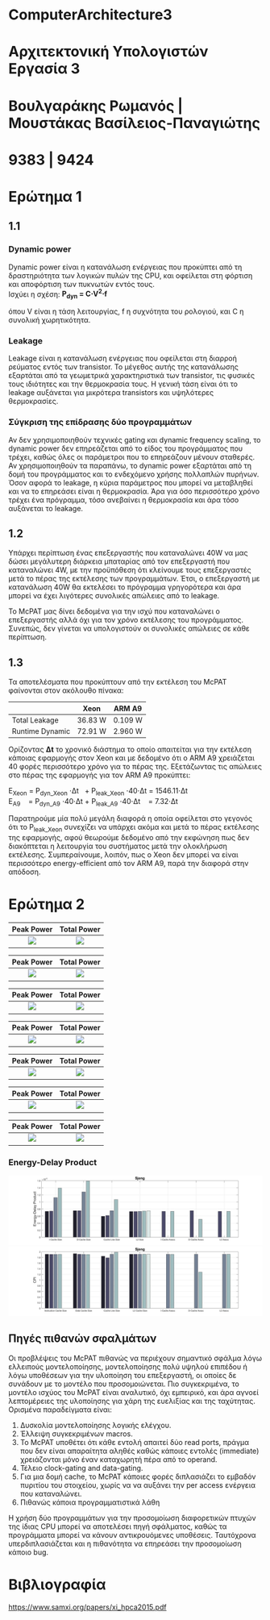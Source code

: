 # ComputerArchitecture3

# Αρχιτεκτονική Υπολογιστών Εργασία 3

# Βουλγαράκης Ρωμανός | Μουστάκας Βασίλειος-Παναγιώτης
# 9383 | 9424




# Ερώτημα 1
## 1.1 

### Dynamic power
Dynamic power είναι η κατανάλωση ενέργειας που προκύπτει από τη δραστηριότητα των λογικών πυλών της CPU, και οφείλεται στη φόρτιση και αποφόρτιση των πυκνωτών εντός τους.  
Ισχύει η σχέση: **P<sub>dyn</sub> = C&#8901;V<sup>2</sup>&#8901;f**

όπου V είναι η τάση λειτουργίας, f η συχνότητα του ρολογιού, και C η συνολική χωρητικότητα. 
 
### Leakage
Leakage είναι η κατανάλωση ενέργειας που οφείλεται στη διαρροή ρεύματος εντός των transistor. Το μέγεθος αυτής της κατανάλωσης εξαρτάται από τα γεωμετρικά χαρακτηριστικά των transistor, τις φυσικές τους ιδιότητες και την θερμοκρασία τους. Η γενική τάση είναι ότι το leakage αυξάνεται για μικρότερα transistors και υψηλότερες θερμοκρασίες. 


### Σύγκριση της επίδρασης δύο προγραμμάτων
Αν δεν χρησιμοποιηθούν τεχνικές gating και dynamic frequency scaling, το dynamic power δεν επηρεάζεται από το είδος του προγράμματος που τρέχει, καθώς όλες οι παράμετροι που το επηρεάζουν μένουν σταθερές. Αν χρησιμοποιηθούν τα παραπάνω, το dynamic power εξαρτάται από τη δομή του προγράμματος και το ενδεχόμενο χρήσης πολλαπλών πυρήνων.  Όσον αφορά το leakage, η κύρια παράμετρος που μπορεί να μεταβληθεί και να το επηρεάσει είναι η θερμοκρασία. Άρα για όσο περισσότερο χρόνο τρέχει ένα πρόγραμμα, τόσο ανεβαίνει η θερμοκρασία και άρα τόσο αυξάνεται το leakage.  

## 1.2
Υπάρχει περίπτωση ένας επεξεργαστής που καταναλώνει 40W να μας δώσει μεγάλυτερη διάρκεια μπαταρίας από τον επεξεργαστή που καταναλώνει 4W, με την προϋπόθεση ότι κλείνουμε τους επεξεργαστές μετά το πέρας της εκτέλεσης των προγραμμάτων. Έτσι, ο επεξεργαστή με κατανάλωση 40W θα εκτελέσει το πρόγραμμα γρηγορότερα και άρα μπορεί να έχει λιγότερες συνολικές απώλειες από το leakage. 

Το McPAT μας δίνει δεδομένα για την ισχύ που καταναλώνει ο επεξεργαστής αλλά όχι για τον χρόνο εκτέλεσης του προγράμματος. Συνεπώς, δεν γίνεται να υπολογιστούν οι συνολικές απώλειες σε κάθε περίπτωση.
## 1.3

Τα αποτελέσματα που προκύπτουν από την εκτέλεση του McPAT φαίνονται στον ακόλουθο πίνακα:
<table>
     <thead>
        <tr >
            <th > </th>
            <th >Xeon</th>
            <th >ARM A9</th>
        </tr>
    </thead>
    <tbody>
        <tr >
            <td >Total Leakage</td>
            <td >36.83 W</td>
            <td >0.109 W</td>
        </tr>
        <tr>
            <td >Runtime Dynamic</td>
            <td >72.91 W</td>
            <td >2.960 W</td>
        </tr>

   </tbody>
</table>

Ορίζοντας **Δt** το χρονικό διάστημα το οποίο απαιτείται για την εκτέλεση κάποιας εφαρμογής στον Xeon και με δεδομένο ότι ο ARM A9 χρειάζεται 40 φορές περισσότερο χρόνο για το πέρας της. Εξετάζωντας τις απώλειες στο πέρας της εφαρμογής για τον ARM A9 προκύπτει:<br/>

Ε<sub>Xeon</sub> = P<sub>dyn_Xeon</sub> &#8901;Δt &nbsp; + P<sub>leak_Xeon</sub> &#8901;40&#8901;Δt = 1546.11&#8901;Δt<br/>
Ε<sub>A9</sub>&nbsp;&nbsp;&nbsp; = P<sub>dyn_A9</sub> &#8901;40&#8901;Δt + P<sub>leak_A9</sub> &#8901;40&#8901;Δt &nbsp;&nbsp;&nbsp;= 7.32&#8901;Δt

Παρατηρούμε μία πολύ μεγάλη διαφορά η οποία οφείλεται στο γεγονός ότι το P<sub>leak_Xeon</sub> συνεχίζει να υπάρχει ακόμα και μετά το πέρας εκτέλεσης της εφαρμογής, αφού θεωρούμε δεδομένο από την εκφώνηση πως δεν διακόπτεται η λειτουργία του συστήματος μετά την ολοκλήρωση εκτέλεσης. Συμπεραίνουμε, λοιπόν, πως ο Xeon δεν μπορεί να είναι περισσότερο energy-efficient από τον ARM A9, παρά την διαφορά στην απόδοση.


# Ερώτημα 2

Peak Power             |  Total Power
:-------------------------:|:-------------------------:
![][ICS_PP] |  ![][ICS_TP]

Peak Power             |  Total Power
:-------------------------:|:-------------------------:
![][DCS_PP] |  ![][DCS_TP]

Peak Power             |  Total Power
:-------------------------:|:-------------------------:
![][CLS_PP] |  ![][CLS_TP]

Peak Power             |  Total Power
:-------------------------:|:-------------------------:
![][L2S_PP] |  ![][L2S_TP]

Peak Power             |  Total Power
:-------------------------:|:-------------------------:
![][ICA_PP] |  ![][ICA_TP]

Peak Power             |  Total Power
:-------------------------:|:-------------------------:
![][DCA_PP] |  ![][DCA_TP]

Peak Power             |  Total Power
:-------------------------:|:-------------------------:
![][L2A_PP] |  ![][L2A_TP]


### Energy-Delay Product
![](https://github.com/voulgarakisromanos/ComputerArchitecture3/blob/main/Plots/EDP.jpg)
![](https://github.com/voulgarakisromanos/ComputerArchitecture3/blob/main/Plots/Sjeng_CPI.jpg)

## Πηγές πιθανών σφαλμάτων

Οι προβλέψεις του McPAT πιθανώς να περιέχουν σημαντικό σφάλμα λόγω ελλειπούς μοντελοποίησης, μοντελοποίησης πολύ υψηλού επιπέδου ή λόγω υποθέσεων για την υλοποίηση του επεξεργαστή, οι οποίες δε συνάδουν με το μοντέλο που προσομοιώνεται. Πιο συγκεκριμένα, το μοντέλο ισχύος του McPAT είναι αναλυτικό, όχι εμπειρικό, και άρα αγνοεί λεπτομέρειες της υλοποίησης για χάρη της ευελιξίας και της ταχύτητας. Ορισμένα παραδείγματα είναι:
1. Δυσκολία μοντελοποίησης λογικής ελέγχου.
2. Έλλειψη συγκεκριμένων macros. 
3. Το McPAT υποθέτει ότι κάθε εντολή απαιτεί δύο read ports, πράγμα που δεν είναι απαραίτητα αληθές καθώς κάποιες εντολές (immediate) χρειάζονται μόνο έναν καταχωρητή πέρα από το operand.
4. Τέλειο clock-gating and data-gating. 
5. Για μια δομή cache, το McPAT κάποιες φορές διπλασιάζει το εμβαδόν πυριτίου του στοιχείου, χωρίς να να αυξάνει την per access ενέργεια που καταναλώνει.
6. Πιθανώς κάποια προγραμματιστικά λάθη

Η χρήση δύο προγραμμάτων για την προσομοίωση διαφορετικών πτυχών της ίδιας CPU μπορεί να αποτελέσει πηγή σφάλματος, καθώς τα προγράμματα μπορεί να κάνουν αντικρουόμενες υποθέσεις. Ταυτόχρονα υπερδιπλασιάζεται και η πιθανότητα να επηρεάσει την προσομοίωση κάποιο bug.

# Βιβλιογραφία
https://www.samxi.org/papers/xi_hpca2015.pdf

[ICS_PP]: https://github.com/voulgarakisromanos/ComputerArchitecture3/blob/main/Plots/peak_power/ICS.jpg
[DCS_PP]: https://github.com/voulgarakisromanos/ComputerArchitecture3/blob/main/Plots/peak_power/DCS.jpg
[CLS_PP]: https://github.com/voulgarakisromanos/ComputerArchitecture3/blob/main/Plots/peak_power/CLS.jpg
[L2S_PP]: https://github.com/voulgarakisromanos/ComputerArchitecture3/blob/main/Plots/peak_power/L2CS.jpg
[DCA_PP]: https://github.com/voulgarakisromanos/ComputerArchitecture3/blob/main/Plots/peak_power/DCA.jpg
[ICA_PP]: https://github.com/voulgarakisromanos/ComputerArchitecture3/blob/main/Plots/peak_power/ICA.jpg
[L2A_PP]: https://github.com/voulgarakisromanos/ComputerArchitecture3/blob/main/Plots/peak_power/L2CA.jpg
[ICS_TP]:https://github.com/voulgarakisromanos/ComputerArchitecture3/blob/main/Plots/total_power/ICS.jpg
[DCS_TP]: https://github.com/voulgarakisromanos/ComputerArchitecture3/blob/main/Plots/total_power/DCS.jpg
[CLS_TP]: https://github.com/voulgarakisromanos/ComputerArchitecture3/blob/main/Plots/total_power/CLS.jpg
[L2S_TP]: https://github.com/voulgarakisromanos/ComputerArchitecture3/blob/main/Plots/total_power/L2CS.jpg
[DCA_TP]: https://github.com/voulgarakisromanos/ComputerArchitecture3/blob/main/Plots/total_power/DCA.jpg
[ICA_TP]: https://github.com/voulgarakisromanos/ComputerArchitecture3/blob/main/Plots/total_power/ICA.jpg
[L2A_TP]: https://github.com/voulgarakisromanos/ComputerArchitecture3/blob/main/Plots/total_power/L2CA.jpg
